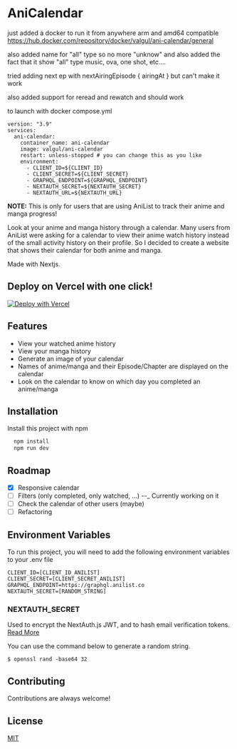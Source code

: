 # AniCalendar

just added a docker to run it from anywhere arm and amd64
compatible https://hub.docker.com/repository/docker/valgul/ani-calendar/general

also added name for "all" type so no more "unknow" and also added the fact that it show "all" type music, ova, one shot, etc....

tried adding next ep with nextAiringEpisode {
                airingAt
              } but can't make it work 

also added support for reread and rewatch and should work

to launch with docker
compose.yml
```docker
version: "3.9"
services:
  ani-calendar:
    container_name: ani-calendar
    image: valgul/ani-calendar
    restart: unless-stopped # you can change this as you like
    environment:
      - CLIENT_ID=${CLIENT_ID}
      - CLIENT_SECRET=${CLIENT_SECRET}
      - GRAPHQL_ENDPOINT=${GRAPHQL_ENDPOINT}
      - NEXTAUTH_SECRET=${NEXTAUTH_SECRET}
      - NEXTAUTH_URL=${NEXTAUTH_URL}
```



**NOTE:** This is only for users that are using AniList to track their anime and manga progress!

Look at your anime and manga history through a calendar. Many users from AniList were asking for a calendar to view
their anime watch history instead of the small activity history on their profile. So I decided to create a website that
shows their calendar for both anime and manga.

Made with Nextjs.

## Deploy on Vercel with one click!

[![Deploy with Vercel](https://vercel.com/button)](https://vercel.com/new/clone?repository-url=https%3A%2F%2Fgithub.com%2FKangieDanie%2FAniCalendar&env=GRAPHQL_ENDPOINT,CLIENT_ID,CLIENT_SECRET,NEXTAUTH_SECRET&envDescription=Open%20the%20link%20to%20view%20what%20the%20environment%20variables%20are.&envLink=https%3A%2F%2Fgithub.com%2FKangieDanie%2FAniCalendar%23environment-variables&project-name=ani-calendar&repository-name=ani-calendar&demo-title=AniCalendar&demo-description=View%20your%20personal%20AniList%20calendar!&demo-url=https%3A%2F%2Fani-calendar.vercel.app%2F&demo-image=https%3A%2F%2Fani-calendar.vercel.app%2FAniCalendarLogo.png)

## Features

- View your watched anime history
- View your manga history
- Generate an image of your calendar
- Names of anime/manga and their Episode/Chapter are displayed on the calendar
- Look on the calendar to know on which day you completed an anime/manga

## Installation

Install this project with npm

```bash
  npm install
  npm run dev
```

## Roadmap

- [x] Responsive calendar
- [ ] Filters (only completed, only watched, ...) --_ Currently working on it
- [ ] Check the calendar of other users (maybe)
- [ ] Refactoring

## Environment Variables

To run this project, you will need to add the following environment variables to your .env file

```
CLIENT_ID=[CLIENT_ID_ANILIST]
CLIENT_SECRET=[CLIENT_SECRET_ANILIST]
GRAPHQL_ENDPOINT=https://graphql.anilist.co
NEXTAUTH_SECRET=[RANDOM_STRING]
```

### NEXTAUTH_SECRET

Used to encrypt the NextAuth.js JWT, and to hash email verification
tokens. [Read More](https://next-auth.js.org/configuration/options#nextauth_secret)

You can use the command below to generate a random string.

`$ openssl rand -base64 32`

## Contributing

Contributions are always welcome!

## License

[MIT](https://choosealicense.com/licenses/mit/)

